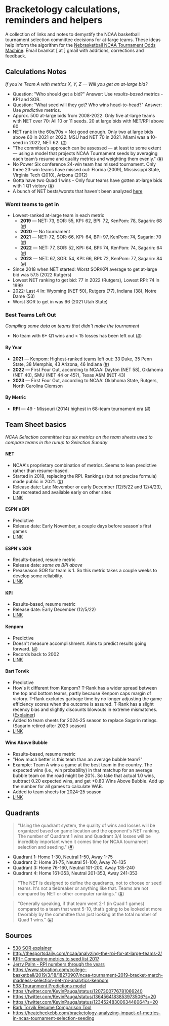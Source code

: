 # Bracketology calculations, reminders and helpers

A collection of links and notes to demystify the NCAA basketball tournament selection committee decisions for at-large teams. These ideas help inform the algorithm for the [Nebrasketball NCAA Tournament Odds Machine](https://nebrasketball.info). Email bvankat [ at ] gmail with additions, corrections and feedback.

## Calculations Notes

*If you're Team A with metrics X, Y, Z — Will you get an at-large bid?*

- Question: "Who should get a bid?" Answer: Use *results-based* metrics - KPI and SOR. 
- Question: "What seed will they get? Who wins head-to-head?" Answer: Use *predictive* metrics.
- Approx. 500 at-large bids from 2008-2022. Only five at-large teams with NET over 70: All 10 or 11 seeds. 20 at large bids with NET/RPI above 60 
- NET rank in the 60s/70s = Not good enough. Only two at large bids above 60 in 2021 or 2022. MSU had NET 70 in 2021. Miami was a 10-seed in 2022, NET 62. ([#](https://twitter.com/JohnGasaway/status/1620824438974418952))
- "The committee’s approach can be assessed — at least to some extent — using a model that projects NCAA Tournament seeds by averaging each team’s resume and quality metrics and weighting them evenly." ([#](https://heatcheckcbb.com/bracketology-analyzing-impact-of-metrics-in-ncaa-tournament-selection-seeding/))
- No Power Six conference 24-win team has missed tournament. Only three 23-win teams have missed out: Florida (2009), Mississippi State, Virginia Tech (2010), Arizona (2012)
- Gotta have two Quad 1 wins - Only four teams have gotten at-large bids with 1 Q1 victory ([#](https://twitter.com/madeformarch/status/1761845837355688317?s=51))
- A bunch of NET bests/worsts that haven't been analyzed [here](https://x.com/JBRBracketology/status/1765459221171056988?s=20)



### Worst teams to get in

- Lowest-ranked at-large team in each metric 
    - __2019__ — NET: 73, SOR: 55, KPI: 62, BPI: 72, KenPom: 78, Sagarin: 68 ([#](https://twitter.com/KevinPauga/status/1364564183853973506?s=20))
    - __2020__ — No tournament
    - __2021__ — NET: 72, SOR: 66, KPI: 64, BPI: 97, KenPom: 74, Sagarin: 70 ([#](https://barttorvik.com/teamsheets.php?year=2021))
    - __2022__ — NET: 77, SOR: 52, KPI: 64, BPI: 74, KenPom: 74, Sagarin: 64 ([#](https://barttorvik.com/teamsheets.php?year=2022))
    - __2023__ — NET: 67, SOR: 54, KPI: 66, BPI: 72, KenPom: 77, Sagarin: 84 ([#](https://barttorvik.com/teamsheets.php?year=2023))
- Since 2018 when NET started: Worst SOR/KPI average to get at-large bid was 57.5 (2022 Rutgers)
- Lowest NET ranking to get bid: 77 in 2022 (Rutgers), Lowest RPI: 74 in 1999
- 2022: Last 4 In: Wyoming (NET 50), Rutgers (77), Indiana (38), Notre Dame (53)
- Worst SOR to get in was 66 (2021 Utah State)

### Best Teams Left Out

*Compiling some data on teams that didn't make the tournament*

- No team with 6+ Q1 wins and < 15 losses has been left out ([#](https://x.com/kerrancejames/status/1765372030629622000?s=20))

#### By Year
- __2021__ — Kenpom: Highest-ranked teams left out: 33 Duke, 35 Penn State, 38 Memphis, 43 Arizona, 46 Indiana ([#](https://twitter.com/TomFornelli/status/1371231719278456838))
- __2022__ — First Four Out, according to NCAA: Dayton (NET 58), Oklahoma (NET 40), SMU (NET 44 or 45?), Texas A&M (NET 43)
- __2023__ — First Four Out, according to NCAA: Oklahoma State, Rutgers, North Carolina Clemson

#### By Metric
- __RPI__ — 49 - Missouri (2014) highest in 68-team tournament era ([#](https://www.cbssports.com/college-basketball/news/bracketolgy-ncaa-tournament-rpi-numbers-to-know-through-the-years/))

## Team Sheet basics

*NCAA Selection committee has six metrics on the team sheets used to compare teams in the runup to Selection Sunday*

#### NET
- NCAA's proprietary combination of metrics. Seems to lean predictive rather than resume-based.
- Started in 2018, replacing the RPI. Rankings (but not precise formula) made public in 2021. ([#](https://www.ncaa.com/news/basketball-men/article/2022-12-05/college-basketballs-net-rankings-explained))
- Release date: Late November or early December (12/5/22 and 12/4/23), but recreated and available early on other sites
- [LINK](https://www.ncaa.com/rankings/basketball-men/d1/ncaa-mens-basketball-net-rankings)

#### ESPN's BPI
- Predictive
- Release date: Early November, a couple days before season's first games
- [LINK](https://www.espn.com/mens-college-basketball/bpi)

#### ESPN's SOR
- Results-based, resume metric
- Release date: *same as BPI above*
- Preaseason SOR for team is 1. So this metric takes a couple weeks to develop some reliability.
- [LINK](https://www.espn.com/mens-college-basketball/bpi)

#### KPI
- Results-based, resume metric
- Release date: Early December (12/5/22)
- [LINK](https://faktorsports.com/)

#### Kenpom
- Predictive
- Doesn't measure accomplishment. Aims to predict results going forward. ([#](https://twitter.com/kenpomeroy/status/1229504597716160512))
- Records back to 2002
- [LINK](https://kenpom.com/)

#### Bart Torvik
- Predictive
- How's it different from Kenpom? T-Rank has a wider spread between the top and bottom teams, partly because Kenpom caps margin of victory. T-Rank excludes garbage time by no longer adjusting the game efficiency scores when the outcome is assured. T-Rank has a slight recency bias and slightly discounts blowouts in extreme mismatches. ([Explainer](https://adamcwisports.blogspot.com/p/every-possession-counts.html))
- Added to team sheets for 2024-25 season to replace Sagarin ratings. (Sagarin retired after 2023 season)
- [LINK](https://barttorvik.com/)

#### Wins Above Bubble
- Results-based, resume metric
- "How much better is this team than an average bubble team?"
- Example: Team A wins a game at the best team in the country. The expected wins (i.e., win probability) in that matchup for an average bubble team on the road might be 20%. So take that actual 1.0 wins, subtract 0.20 expected wins, and get +0.80 Wins Above Bubble. Add up the number for all games to calculate WAB.
- Added to team sheets for 2024-25 season
- [LINK](https://barttorvik.com/)


## Quadrants

> "Using the quadrant system, the quality of wins and losses will be organized based on game location and the opponent's NET ranking. The number of Quadrant 1 wins and Quadrant 3/4 losses will be incredibly important when it comes time for NCAA tournament selection and seeding." ([#](https://www.ncaa.com/news/basketball-men/article/2022-12-05/college-basketballs-net-rankings-explained))

- Quadrant 1: Home 1-30, Neutral 1-50, Away 1-75
- Quadrant 2: Home 31-75, Neutral 51-100, Away 76-135
- Quadrant 3: Home 76-160, Neutral 101-200, Away 135-240
- Quadrant 4: Home 161-353, Neutral 201-353, Away 241-353

> "The NET is designed to define the quadrants, not to choose or seed teams. It's not a tiebreaker or anything like that. Teams are not compared by NET or other computer rankings." ([#](https://www.cbssports.com/college-basketball/news/bracketology-explaining-the-team-sheets-the-selection-committee-uses-to-compare-ncaa-tournament-resumes/))

> "Generally speaking, if that team went 2-1 (in Quad 1 games) compared to a team that went 5-10, that’s going to be looked at more favorably by the committee than just looking at the total number of Quad 1 wins." ([#](https://theathletic.com/5096436/2023/12/01/net-ncaa-basketball-tournament-rankings-selection/))



## Sources

- [538 SOR explainer](https://fivethirtyeight.com/features/on-the-ncaa-bubble-heres-the-number-to-watch/)
- http://thesportsdaily.com/ncaa/analyzing-the-rpi-for-at-large-teams-2/
- [KPI - Comparing metrics to seed list 2017](http://www.kpisports.net/2017/03/14/comparing-advanced-metrics-to-ncaa-1-68-seed-list-2017-edition/)
- [Jerry Palm - RPI numbers through the years](https://www.cbssports.com/college-basketball/news/bracketolgy-ncaa-tournament-rpi-numbers-to-know-through-the-years/)
- https://www.sbnation.com/college-basketball/2019/3/18/18270907/ncaa-tournament-2019-bracket-march-madness-selection-net-rpi-analytics-kenpom
- [538 Touranment Predictions model](https://fivethirtyeight.com/methodology/how-our-march-madness-predictions-work-2)
- https://twitter.com/KevinPauga/status/1207300776781066240
- https://twitter.com/KevinPauga/status/1364564183853973506?s=20
- https://twitter.com/KevinPauga/status/1234524830063448064?s=20
- [Bark Torvik Resume Comparison Tool](https://barttorvik.com/resume-compare-all.php)
- https://heatcheckcbb.com/bracketology-analyzing-impact-of-metrics-in-ncaa-tournament-selection-seeding

